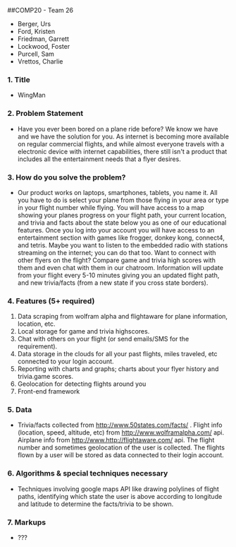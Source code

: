 ##COMP20 - Team 26
- Berger, Urs
- Ford, Kristen
- Friedman, Garrett
- Lockwood, Foster
- Purcell, Sam
- Vrettos, Charlie

### 1. Title
* WingMan

### 2. Problem Statement
* Have you ever been bored on a plane ride before? We know we have and we have the solution for you. As internet is becoming more available on regular commercial flights, and while almost everyone travels with a electronic device with internet capabilities, there still isn't a product that includes all the entertainment needs that a flyer desires.

### 3. How do you solve the problem?
* Our product works on laptops, smartphones, tablets, you name it. All you have to do is select your plane from those flying in your area or type in your flight number while flying. You will have access to a map showing your planes progress on your flight path, your current location, and trivia and facts about the state below you as one of our educational features. Once you log into your account you will have access to an entertainment section with games like frogger, donkey kong, connect4, and tetris. Maybe you want to listen to the embedded radio with stations streaming on the internet; you can do that too. Want to connect with other flyers on the flight? Compare game and trivia high scores with them and even chat with them in our chatroom. Information will update from your flight every 5-10 minutes giving you an updated flight path, and new trivia/facts (from a new state if you cross state borders).

### 4. Features (5+ required)
1. Data scraping from wolfram alpha and flightaware for plane information, location, etc.
2. Local storage for game and trivia highscores.
3. Chat with others on your flight (or send emails/SMS for the requirement).
4. Data storage in the clouds for all your past flights, miles traveled, etc connected to your login account.
5. Reporting with charts and graphs; charts about your flyer history and trivia.game scores.
6. Geolocation for detecting flights around you
7. Front-end framework

### 5. Data
* Trivia/facts collected from http://www.50states.com/facts/ . Flight info (location, speed, altitude, etc) from http://www.wolframalpha.com/ api. Airplane info from http://www.http://flightaware.com/ api. The flight number and sometimes geolocation of the user is collected. The flights flown by a user will be stored as data connected to their login account.

### 6. Algorithms & special techniques necessary
* Techniques involving google maps API like drawing polylines of flight paths, identifying which state the user is above according to longitude and latitude to determine the facts/trivia to be shown.

### 7. Markups 
* ???

